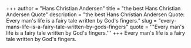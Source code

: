 +++
author = "Hans Christian Andersen"
title = "the best Hans Christian Andersen Quote"
description = "the best Hans Christian Andersen Quote: Every man's life is a fairy tale written by God's fingers."
slug = "every-mans-life-is-a-fairy-tale-written-by-gods-fingers"
quote = '''Every man's life is a fairy tale written by God's fingers.'''
+++
Every man's life is a fairy tale written by God's fingers.
